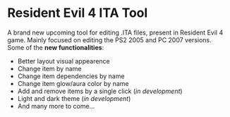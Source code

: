 # Resident Evil 4 ITA Tool

A brand new upcoming tool for editing .ITA files, present in Resident Evil 4 game. Mainly focused on editing the PS2 2005 and PC 2007 versions.
Some of the **new functionalities**:

- Better layout visual appearence
- Change item by name
- Change item dependencies by name
- Change item glow/aura color by name
- Add and remove items by a single click (_in development_)
- Light and dark theme (_in development_)
- And many more to come...


